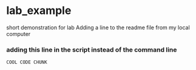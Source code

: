 # lab_example
short demonstration for lab
Adding a line to the readme file from my local computer 

### adding this line in the script instead of the command line

```
COOL CODE CHUNK
```